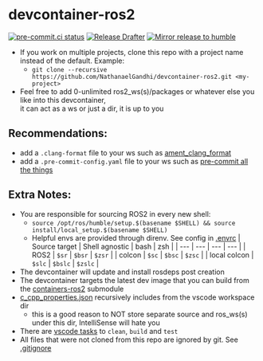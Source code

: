 # devcontainer-ros2
[![pre-commit.ci status](https://results.pre-commit.ci/badge/github/NathanaelGandhi/devcontainer-ros2/main.svg)](https://results.pre-commit.ci/latest/github/NathanaelGandhi/devcontainer-ros2/main)
[![Release Drafter](https://github.com/NathanaelGandhi/devcontainer-ros2/actions/workflows/release-drafter.yml/badge.svg?branch=release)](https://github.com/NathanaelGandhi/devcontainer-ros2/actions/workflows/release-drafter.yml)
[![Mirror release to humble](https://github.com/NathanaelGandhi/devcontainer-ros2/actions/workflows/mirror-release-to-humble.yaml/badge.svg?branch=release)](https://github.com/NathanaelGandhi/devcontainer-ros2/actions/workflows/mirror-release-to-humble.yaml)

- If you work on multiple projects, clone this repo with a project name instead of the default. Example:
  - ```git clone --recursive https://github.com/NathanaelGandhi/devcontainer-ros2.git <my-project>```
- Feel free to add 0-unlimited ros2_ws(s)/packages or whatever else you like into this devcontainer,<br>it can act as a ws or just a dir, it is up to you

## Recommendations:
- add a ```.clang-format``` file to your ws such as [ament_clang_format](https://github.com/ament/ament_lint/blob/rolling/ament_clang_format/ament_clang_format/configuration/.clang-format)
- add a ```.pre-commit-config.yaml``` file to your ws such as [pre-commit all the things](https://gist.github.com/NathanaelGandhi/a11fa649d2d25516e4829d90bbb744a5)

## Extra Notes:
- You are responsible for sourcing ROS2 in every new shell:
  - ```source /opt/ros/humble/setup.$(basename $SHELL) && source install/local_setup.$(basename $SHELL)```
  - Helpful envs are provided through direnv. See config in [.envrc](.envrc)
    | Source target | Shell agnostic | bash | zsh |
    | --- | --- | --- | --- |
    | ROS2 | ```$sr``` | ```$bsr``` | ```$zsr``` |
    | colcon | ```$sc``` | ```$bsc``` | ```$zsc``` |
    | local colcon | ```$slc``` | ```$bslc``` | ```$zslc``` |
- The devcontainer will update and install rosdeps post creation
- The devcontainer targets the latest dev image that you can build from the [containers-ros2](containers-ros2) submodule
- [c_cpp_properties.json](.vscode/c_cpp_properties.json) recursively includes from the vscode workspace dir
  - this is a good reason to NOT store separate source and ros_ws(s) under this dir, IntelliSense will hate you
- There are [vscode tasks](.vscode/tasks.json) to ```clean```, ```build``` and ```test```
- All files that were not cloned from this repo are ignored by git. See [.gitignore](.gitignore)
